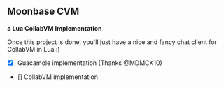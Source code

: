 ## Moonbase CVM
**a Lua CollabVM Implementation**

Once this project is done, you'll just have a nice and fancy chat client for CollabVM in Lua :)

- [X] Guacamole implementation (Thanks @MDMCK10)
- [] CollabVM implementation  